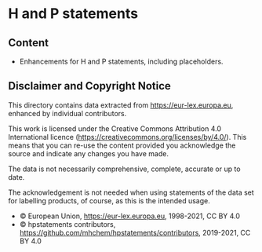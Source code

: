 # H and P statements


## Content

- Enhancements for H and P statements, including placeholders.



## Disclaimer and Copyright Notice

This directory
contains data extracted from <https://eur-lex.europa.eu>, enhanced by individual contributors.

This work is licensed under the Creative Commons Attribution 4.0 International licence (<https://creativecommons.org/licenses/by/4.0/>). This means that you can re-use the content provided you acknowledge the source and indicate any changes you have made.

The data is not necessarily comprehensive, complete, accurate or up to date.

The acknowledgement is not needed when using statements of the data set for labelling products, of course, as this is the intended usage.

- © European Union, https://eur-lex.europa.eu, 1998-2021, CC BY 4.0
- © hpstatements contributors, https://github.com/mhchem/hpstatements/contributors, 2019-2021, CC BY 4.0